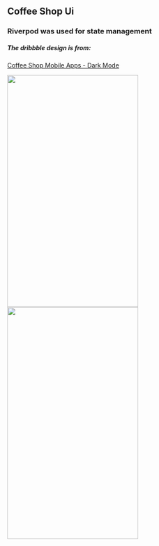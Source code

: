 ## Coffee Shop Ui

### Riverpod was used for state management

##### The dribbble design is from: 
[Coffee Shop Mobile Apps - Dark Mode](https://dribbble.com/shots/15475209-Coffee-Shop-Mobile-Apps-Dark-Mode "Coffee Shop Mobile Apps - Dark Mode")

<img src="https://i.imgur.com/ifNQ9Ss.jpeg" 
     width="300" 
     height="533" /> <img src="https://i.imgur.com/bY3psWC.jpg" 
     width="300" 
     height="533" /> 
